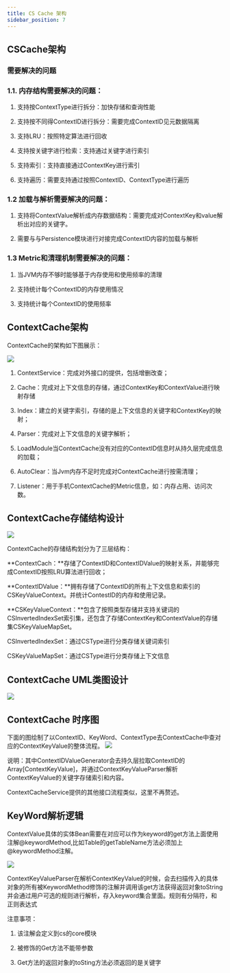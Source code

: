 ```yaml
---
title: CS Cache 架构
sidebar_position: 7
---
```



## **CSCache架构**
### **需要解决的问题**

###  1.1. 内存结构需要解决的问题：

1. 支持按ContextType进行拆分：加快存储和查询性能

2. 支持按不同得ContextID进行拆分：需要完成ContextID见元数据隔离

3. 支持LRU：按照特定算法进行回收

4. 支持按关键字进行检索：支持通过关键字进行索引

5. 支持索引：支持直接通过ContextKey进行索引

6. 支持遍历：需要支持通过按照ContextID、ContextType进行遍历

###  1.2 加载与解析需要解决的问题：

1. 支持将ContextValue解析成内存数据结构：需要完成对ContextKey和value解析出对应的关键字。

2. 需要与与Persistence模块进行对接完成ContextID内容的加载与解析

###  1.3 Metric和清理机制需要解决的问题：

1. 当JVM内存不够时能够基于内存使用和使用频率的清理

2. 支持统计每个ContextID的内存使用情况

3. 支持统计每个ContextID的使用频率

## **ContextCache架构**

ContextCache的架构如下图展示：

![](/Images-zh/Architecture/Public_Enhancement_Service/ContextService/linkis-contextservice-cache-01.png)

1.  ContextService：完成对外接口的提供，包括增删改查；

2.  Cache：完成对上下文信息的存储，通过ContextKey和ContextValue进行映射存储

3.  Index：建立的关键字索引，存储的是上下文信息的关键字和ContextKey的映射；

4.  Parser：完成对上下文信息的关键字解析；

5.  LoadModule当ContextCache没有对应的ContextID信息时从持久层完成信息的加载；

6.  AutoClear：当Jvm内存不足时完成对ContextCache进行按需清理；

7.  Listener：用于手机ContextCache的Metric信息，如：内存占用、访问次数。

## **ContextCache存储结构设计**

![](/Images-zh/Architecture/Public_Enhancement_Service/ContextService/linkis-contextservice-cache-02.png)

ContextCache的存储结构划分为了三层结构：

**ContextCach：**存储了ContextID和ContextIDValue的映射关系，并能够完成ContextID按照LRU算法进行回收；

**ContextIDValue：**拥有存储了ContextID的所有上下文信息和索引的CSKeyValueContext。并统计ContestID的内存和使用记录。

**CSKeyValueContext：**包含了按照类型存储并支持关键词的CSInvertedIndexSet索引集，还包含了存储ContextKey和ContextValue的存储集CSKeyValueMapSet。

CSInvertedIndexSet：通过CSType进行分类存储关键词索引

CSKeyValueMapSet：通过CSType进行分类存储上下文信息

## **ContextCache UML类图设计**

![](/Images-zh/Architecture/Public_Enhancement_Service/ContextService/linkis-contextservice-cache-03.png)

## **ContextCache 时序图**

下面的图绘制了以ContextID、KeyWord、ContextType去ContextCache中查对应的ContextKeyValue的整体流程。
![](/Images-zh/Architecture/Public_Enhancement_Service/ContextService/linkis-contextservice-cache-04.png)

说明：其中ContextIDValueGenerator会去持久层拉取ContextID的Array[ContextKeyValue]，并通过ContextKeyValueParser解析ContextKeyValue的关键字存储索引和内容。

ContextCacheService提供的其他接口流程类似，这里不再赘述。

## **KeyWord解析逻辑**

ContextValue具体的实体Bean需要在对应可以作为keyword的get方法上面使用注解\@keywordMethod,比如Table的getTableName方法必须加上\@keywordMethod注解。

![](/Images-zh/Architecture/Public_Enhancement_Service/ContextService/linkis-contextservice-cache-05.png)

ContextKeyValueParser在解析ContextKeyValue的时候，会去扫描传入的具体对象的所有被KeywordMethod修饰的注解并调用该get方法获得返回对象toString并会通过用户可选的规则进行解析，存入keyword集合里面。规则有分隔符，和正则表达式

注意事项：

1.  该注解会定义到cs的core模块

2.  被修饰的Get方法不能带参数

3.  Get方法的返回对象的toSting方法必须返回的是关键字
